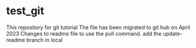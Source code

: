 # test_git
This repository for git tutorial
The file has been migrated to git hub on April 2023
Changes to readme file to use the pull command.
add the update-readme branch in local
